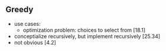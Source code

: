 ## Greedy

- use cases:
  - optimization problem: choices to select from [18.1]
- conceptialize recursively, but implement recursively [25.34]
- not obvious [4.2]

